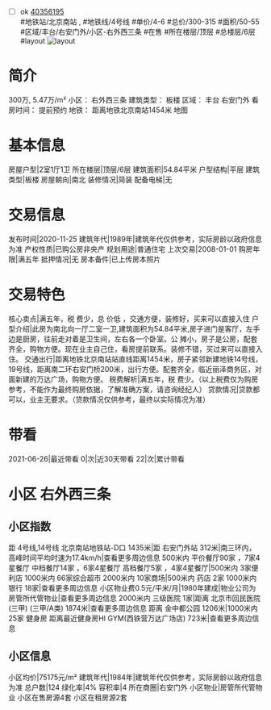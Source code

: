 - [ ] ok [40356195](https://bj.5i5j.com/ershoufang/40356195.html)  
 #地铁站/北京南站 ,  #地铁线/4号线
#单价/4-6 #总价/300-315 #面积/50-55   #区域/丰台/右安门外/小区-右外西三条 #在售 #所在楼层/顶层 #总楼层/6层 #layout 
![layout](http://image16.5i5j.com/erp/house/4035/40356195/huxing/hapahioh6ce3e6bb.jpg_P5.jpg) 
# 简介 
 300万,  5.47万/m² 
小区： 右外西三条
建筑类型： 板楼
区域： 丰台 右安门外
看房时间： 提前预约
地铁： 距离地铁北京南站1454米 地图
# 基本信息 
 房屋户型|2室1厅1卫
所在楼层|顶层/6层
建筑面积|54.84平米
户型结构|平层
建筑类型|板楼
房屋朝向|南北
装修情况|简装
配备电梯|无
# 交易信息 
 发布时间|2020-11-25
建筑年代|1989年|建筑年代仅供参考，实际房龄以政府信息为准
产权性质|已购公房非央产
规划用途|普通住宅
上次交易|2008-01-01
购房年限|满五年
抵押情况|无
房本备件|已上传房本照片
# 交易特色 
 核心卖点|满五年，税 费少，总 价低 ，交通方便，装修好，买来可以直接入住
户型介绍|此房为南北向一厅二室一卫,建筑面积为54.84平米,房子进门是客厅，左手边是厨房，往前走对着是卫生间，左右各一个卧室。公 摊小，房子是公房，配套齐全，购物方便。现在业主自己住，看房提前联系。装修不错，买过来可以直接入住。
交通出行|距离地铁北京南站站直线距离1454米，房子紧邻新建地铁14号线，19号线，距离南二环右安门桥200米，出行方便。配套齐全，临近丽泽商务区，对面新建的万达广场，购物方便。
税费解析|满五年，税 费少。（以上税费仅为购房参考，不能作为最终购房依据，了解准确方案，请咨询经纪人）
贷款情况|贷款都可以，业主无要求。（贷款情况仅供参考，最终以实际情况为准）
# 带看 
 2021-06-26|最近带看	 0|次|近30天带看	 22|次|累计带看
# 小区 右外西三条
## 小区指数 
 距 4号线,14号线 北京南站地铁站-D口 1435米|距 右安门外站 312米|南三环内， 高峰时间平均时速为17.4km/h|查看更多周边信息
500米内 平价餐厅90家 ，7家4星餐厅
中档餐厅14家 ，6家4星餐厅
高档餐厅5家 ，4家4星餐厅|500米内 3家便利店
1000米内 66家综合超市
2000米内 10家商场|500米内 药店 2家
1000米内 银行 18家|查看更多周边信息
小区物业费0.5元/平米/月|1980年建成|物业公司为房管所代管物业|查看更多周边信息
2000米内 三级医院 1家|距离 北京市回民医院(三甲) (三甲/A类) 1874米|查看更多周边信息
距离 金中都公园 1206米|1000米内 25家 健身房
距离最近健身房HI GYM(西铁营万达广场店) 723米|查看更多周边信息
## 小区信息 
 小区均价|75175元/m²
建筑年代|1984年|建筑年代仅供参考，实际房龄以政府信息为准
总户数|124
绿化率|4%
容积率|4
所在商圈|右安门外
小区物业|房管所代管物业
小区在售房源4套
小区在租房源2套
